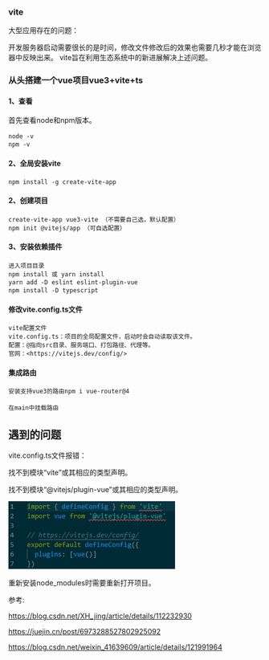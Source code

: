
### vite
大型应用存在的问题：

开发服务器启动需要很长的是时间，修改文件修改后的效果也需要几秒才能在浏览器中反映出来。
vite旨在利用生态系统中的新进展解决上述问题。
### 从头搭建一个vue项目vue3+vite+ts

#### 1、查看

首先查看node和npm版本。

    node -v
    npm -v
#### 2、全局安装vite

    npm install -g create-vite-app

#### 2、创建项目
    create-vite-app vue3-vite （不需要自己选，默认配置）
    npm init @vitejs/app （可自选配置）
#### 3、安装依赖插件
    进入项目目录
    npm install 或 yarn install 
    yarn add -D eslint eslint-plugin-vue
    npm install -D typescript

#### 修改vite.config.ts文件
    vite配置文件
    vite.config.ts：项目的全局配置文件，启动时会自动读取该文件。
    配置：@指向src目录、服务端口、打包路径、代理等。
    官网：<https://vitejs.dev/config/>

#### 集成路由
    安装支持vue3的路由npm i vue-router@4

    在main中挂载路由

## 遇到的问题
vite.config.ts文件报错：

找不到模块“vite”或其相应的类型声明。

找不到模块“@vitejs/plugin-vue”或其相应的类型声明。

<img src='../img/vite.config报错.png'/>

重新安装node_modules时需要重新打开项目。

参考: 

<https://blog.csdn.net/XH_jing/article/details/112232930>

<https://juejin.cn/post/6973288527802925092> 

<https://blog.csdn.net/weixin_41639609/article/details/121991964>